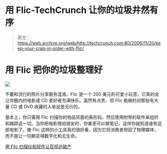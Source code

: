 # 用 Flic-TechCrunch 让你的垃圾井然有序

> 原文：<https://web.archive.org/web/http://techcrunch.com:80/2006/11/20/keep-your-crap-in-order-with-flic/>

# 用 Flic 把你的垃圾整理好

![](img/9c3981972f80fef1235fa06b7bd3aaf0.png)

不要和流行的照片分享服务混淆，Flic 是一个 200 美元的可爱小玩意，它真的会让你圈内的电影或 CD 爱好者充满快乐。虽然有点贵，但 Flic 能做的对那些有大量 CD 或 DVD 收藏的人来说是无价的。

基本上，你只需用 Flic 扫描你的物品背面的条形码，然后使用附带的软件来组织和跟踪这一切。当你把电影借给朋友时，你甚至可以做笔记，这样你就知道谁有这部电影了。像 Flic 这样的小工具真的很好看，因为它将消费者带回了物理媒体，而不是让一切都变得数字化和无生命。

[用 Flic 扫描仪和软件让百视达破产](https://web.archive.org/web/20210228071851/http://www.gizmodo.com/gadgets/gadgets/put-blockbuster-out-of-business-with-flic-scanner-software-216031.php)